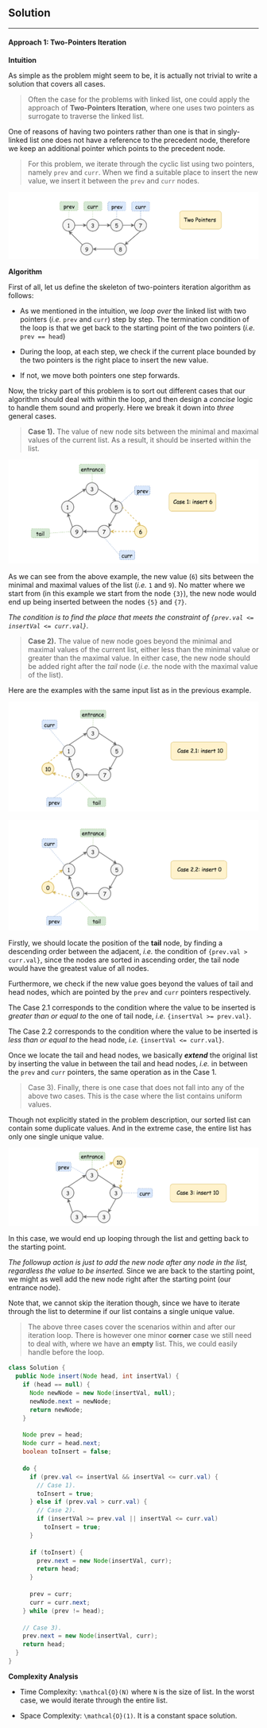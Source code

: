 ## Solution

---
#### Approach 1: Two-Pointers Iteration

**Intuition**

As simple as the problem might seem to be, it is actually not trivial to write a solution that covers all cases. 

>Often the case for the problems with linked list, one could apply the approach of **Two-Pointers Iteration**, where one uses two pointers as surrogate to traverse the linked list.

One of reasons of having two pointers rather than one is that in singly-linked list one does not have a reference to the precedent node, therefore we keep an additional pointer which points to the precedent node.

>For this problem, we iterate through the cyclic list using two pointers, namely `prev` and `curr`. When we find a suitable place to insert the new value, we insert it between the `prev` and `curr` nodes. 

![pic](./Insert_into_a_Sorted_Circular_Linked_List_708/708_two_pointers.png)


**Algorithm**

First of all, let us define the skeleton of two-pointers iteration algorithm as follows:

- As we mentioned in the intuition, we *loop over* the linked list with two pointers (_i.e._ `prev` and `curr`) step by step. The termination condition of the loop is that we get back to the starting point of the two pointers (_i.e._ `prev == head`) 

- During the loop, at each step, we check if the current place bounded by the two pointers is the right place to insert the new value.

- If not, we move both pointers one step forwards.

Now, the tricky part of this problem is to sort out different cases that our algorithm should deal with within the loop, and then design a *concise* logic to handle them sound and properly. Here we break it down into _three_ general cases.

>**Case 1).** The value of new node sits between the minimal and maximal values of the current list. As a result, it should be inserted within the list.

![pic](./Insert_into_a_Sorted_Circular_Linked_List_708/708_case_1.png)

As we can see from the above example, the new value (`6`) sits between the minimal and maximal values of the list (_i.e._ `1` and `9`). No matter where we start from (in this example we start from the node `{3}`), the new node would end up being inserted between the nodes `{5}` and `{7}`.

_The condition is to find the place that meets the constraint of `{prev.val <= insertVal <= curr.val}`._

>**Case 2).** The value of new node goes beyond the minimal and maximal values of the current list, either less than the minimal value or greater than the maximal value. In either case, the new node should be added right after the _tail_ node (_i.e._ the node with the maximal value of the list).

Here are the examples with the same input list as in the previous example.

![pic](./Insert_into_a_Sorted_Circular_Linked_List_708/708_case_2_1.png)

![pic](./Insert_into_a_Sorted_Circular_Linked_List_708/708_case_2_2.png)

Firstly, we should locate the position of the **tail** node, by finding a descending order between the adjacent, _i.e._ the condition of `{prev.val > curr.val}`, since the nodes are sorted in ascending order, the tail node would have the greatest value of all nodes.

Furthermore, we check if the new value goes beyond the values of tail and head nodes, which are pointed by the `prev` and `curr` pointers respectively.

The Case 2.1 corresponds to the condition where the value to be inserted is _greater than or equal to_ the one of tail node, _i.e._ `{insertVal >= prev.val}`.

The Case 2.2 corresponds to the condition where the value to be inserted is _less than or equal to_ the head node, _i.e._ `{insertVal <= curr.val}`. 

Once we locate the tail and head nodes, we basically **_extend_** the original list by inserting the value in between the tail and head nodes, _i.e._ in between the `prev` and `curr` pointers, the same operation as in the Case 1.

>Case 3). Finally, there is one case that does not fall into any of the above two cases. This is the case where the list contains uniform values.

Though not explicitly stated in the problem description, our sorted list can contain some duplicate values. And in the extreme case, the entire list has only one single unique value.

![pic](./Insert_into_a_Sorted_Circular_Linked_List_708/708_case_3.png)

In this case, we would end up looping through the list and getting back to the starting point.

_The followup action is just to add the new node after any node in the list, regardless the value to be inserted._ Since we are back to the starting point, we might as well add the new node right after the starting point (our entrance node).

Note that, we cannot skip the iteration though, since we have to iterate through the list to determine if our list contains a single unique value.

>The above three cases cover the scenarios within and after our iteration loop. There is however one minor **corner** case we still need to deal with, where we have an **empty** list. This, we could easily handle before the loop.

```java
class Solution {
  public Node insert(Node head, int insertVal) {
    if (head == null) {
      Node newNode = new Node(insertVal, null);
      newNode.next = newNode;
      return newNode;
    }

    Node prev = head;
    Node curr = head.next;
    boolean toInsert = false;

    do {
      if (prev.val <= insertVal && insertVal <= curr.val) {
        // Case 1).
        toInsert = true;
      } else if (prev.val > curr.val) {
        // Case 2).
        if (insertVal >= prev.val || insertVal <= curr.val)
          toInsert = true;
      }

      if (toInsert) {
        prev.next = new Node(insertVal, curr);
        return head;
      }

      prev = curr;
      curr = curr.next;
    } while (prev != head);

    // Case 3).
    prev.next = new Node(insertVal, curr);
    return head;
  }
}
```

**Complexity Analysis**

- Time Complexity: `\mathcal{O}(N)` where `N` is the size of list. In the worst case, we would iterate through the entire list.

- Space Complexity: `\mathcal{O}(1)`. It is a constant space solution.